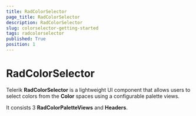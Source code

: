 ```yaml
---
title: RadColorSelector
page_title: RadColorSelector
description: RadColorSelector
slug: colorselector-getting-started
tags: radcolorselector
published: True
position: 1
---
```


# RadColorSelector



Telerik __RadColorSelector__ is a lightweight UI component that allows users to select colors from the __Color__ 
      spaces using a configurable palette views.

It consists 3 __RadColorPaletteViews__ and __Headers__.
